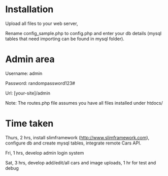 # Installation

Upload all files to your web server,

Rename config_sample.php to config.php and enter your db details (mysql tables that need importing can be found in mysql folder).

# Admin area

Username: admin

Password: randompassword123#

Url: [your-site]/admin

Note: The routes.php file assumes you have all files installed under htdocs/

# Time taken

Thurs, 2 hrs, install slimframework (http://www.slimframework.com), configure db and create mysql tables, integrate remote Cars API.

Fri, 1 hrs, develop admin login system

Sat, 3 hrs, develop add/edit/all cars and image uploads, 1 hr for test and debug
